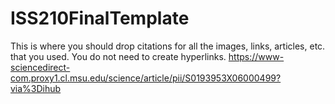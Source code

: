 # ISS210FinalTemplate
This is where you should drop citations for all the images, links, articles, etc. that you used. You do not need to create hyperlinks.
https://www-sciencedirect-com.proxy1.cl.msu.edu/science/article/pii/S0193953X06000499?via%3Dihub 
